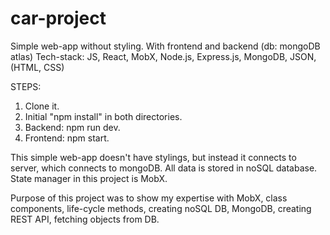 # car-project
Simple web-app without styling. With frontend and backend (db: mongoDB atlas)
Tech-stack: JS, React, MobX, Node.js, Express.js, MongoDB, JSON, (HTML, CSS)

STEPS:
1. Clone it.
2. Initial "npm install" in both directories.
3. Backend: npm run dev.
4. Frontend: npm start.

This simple web-app doesn't have stylings, but instead it connects to server, 
which connects to mongoDB. All data is stored in noSQL database.
State manager in this project is MobX.

Purpose of this project was to show my expertise with MobX, class components, life-cycle methods, creating noSQL DB,
MongoDB, creating REST API, fetching objects from DB.
